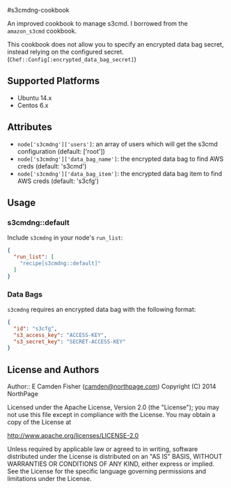 #s3cmdng-cookbook

An improved cookbook to manage s3cmd.  I borrowed from the `amazon_s3cmd` cookbook.

This cookbook does not allow you to specify an encrypted data bag secret, instead relying on the configured secret.  (`Chef::Config[:encrypted_data_bag_secret]`)

## Supported Platforms

* Ubuntu 14.x
* Centos 6.x
 
## Attributes

* `node['s3cmdng']['users']`: an array of users which will get the s3cmd configuration (default: ['root'])
* `node['s3cmdng']['data_bag_name']`: the encrypted data bag to find AWS creds (default: 's3cmd')
* `node['s3cmdng']['data_bag_item']`: the encrypted data bag item to find AWS creds (default: 's3cfg')

## Usage

### s3cmdng::default

Include `s3cmdng` in your node's `run_list`:

```json
{
  "run_list": [
    "recipe[s3cmdng::default]"
  ]
}
```

### Data Bags

`s3cmdng` requires an encrypted data bag with the following format:

```json
{
  "id": "s3cfg",
  "s3_access_key": "ACCESS-KEY",
  "s3_secret_key": "SECRET-ACCESS-KEY"
}
```

## License and Authors

Author:: E Camden Fisher (<camden@northpage.com>)
Copyright (C) 2014 NorthPage

Licensed under the Apache License, Version 2.0 (the "License");
you may not use this file except in compliance with the License.
You may obtain a copy of the License at

   http://www.apache.org/licenses/LICENSE-2.0

Unless required by applicable law or agreed to in writing, software
distributed under the License is distributed on an "AS IS" BASIS,
WITHOUT WARRANTIES OR CONDITIONS OF ANY KIND, either express or implied.
See the License for the specific language governing permissions and
limitations under the License.
